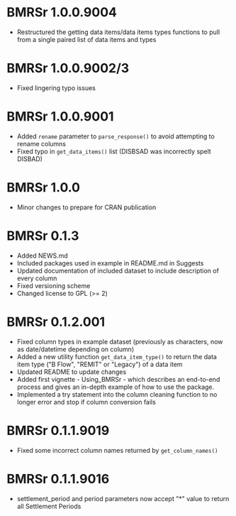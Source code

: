 # BMRSr 1.0.0.9004

* Restructured the getting data items/data items types functions to pull from a single paired list of data items and types

# BMRSr 1.0.0.9002/3

* Fixed lingering typo issues

# BMRSr 1.0.0.9001

* Added `rename` parameter to `parse_response()` to avoid attempting to rename columns
* Fixed typo in `get_data_items()` list (DISBSAD was incorrectly spelt DISBAD)

# BMRSr 1.0.0

* Minor changes to prepare for CRAN publication

# BMRSr 0.1.3

* Added NEWS.md
* Included packages used in example in README.md in Suggests
* Updated documentation of included dataset to include description of every column
* Fixed versioning scheme
* Changed license to GPL (>= 2)

# BMRSr 0.1.2.001

* Fixed column types in example dataset (previously as characters, now as date/datetime depending on column)
* Added a new utility function `get_data_item_type()` to return the data item type ("B Flow", "REMIT" or "Legacy") of a data item
* Updated README to update changes
* Added first vignette - Using_BMRSr - which describes an end-to-end process and gives an in-depth example of how to use the package.
* Implemented a try statement into the column cleaning function to no longer error and stop if column conversion fails

# BMRSr 0.1.1.9019

* Fixed some incorrect column names returned by `get_column_names()`

# BMRSr 0.1.1.9016

* settlement_period and period parameters now accept "*" value to return all Settlement Periods
